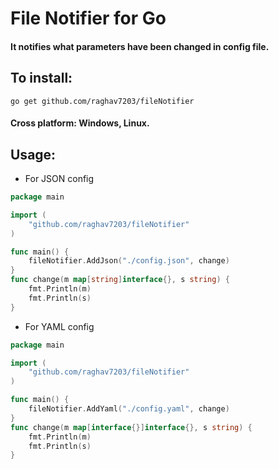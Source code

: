 # File Notifier for Go
#### It notifies what parameters have been changed in config file.

## To install:
```console
go get github.com/raghav7203/fileNotifier
```
<h4>Cross platform: Windows, Linux.</h4>

## Usage:
- For JSON config
```go
package main

import (
	"github.com/raghav7203/fileNotifier"
)

func main() {
	fileNotifier.AddJson("./config.json", change)
}
func change(m map[string]interface{}, s string) {
	fmt.Println(m) 
	fmt.Println(s)
}
``` 
- For YAML config
```go
package main

import (
	"github.com/raghav7203/fileNotifier"
)

func main() {
	fileNotifier.AddYaml("./config.yaml", change)
}
func change(m map[interface{}]interface{}, s string) {
	fmt.Println(m)
	fmt.Println(s)
}
``` 
